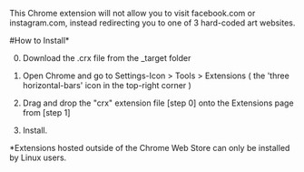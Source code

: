 This Chrome extension will not allow you to visit facebook.com or instagram.com, instead redirecting you to one of 3 hard-coded art websites.

#How to Install*

0. Download the .crx file from the _target folder

1. Open Chrome and go to Settings-Icon > Tools > Extensions ( the 'three horizontal-bars' icon in the top-right corner )
2. Drag and drop the "crx" extension file [step 0] onto the Extensions page from [step 1]
3. Install.

*Extensions hosted outside of the Chrome Web Store can only be installed by Linux users.